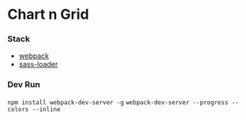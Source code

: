 # Chart n Grid

### Stack
* [webpack] 
* [sass-loader](https://github.com/jtangelder/sass-loader)

### Dev Run
`npm install webpack-dev-server -g`
`webpack-dev-server --progress --colors --inline`


[webpack]: <https://webpack.github.io/>
[sass-loader]: <https://github.com/jtangelder/sass-loader>
   